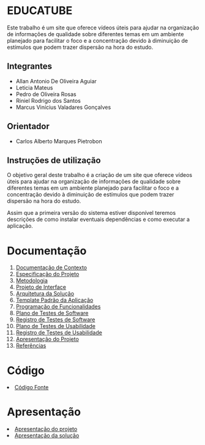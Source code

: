 # EDUCATUBE

Este trabalho é um site que oferece vídeos úteis para ajudar na organização de informações de qualidade sobre diferentes temas em um ambiente planejado para facilitar o foco e a concentração devido à diminuição de estímulos que podem trazer dispersão na hora do estudo.

## Integrantes

- Allan Antonio De Oliveira Aguiar
- Leticia Mateus
- Pedro de Oliveira Rosas
- Riniel Rodrigo dos Santos
- Marcus Vinícius Valadares Gonçalves

## Orientador

- Carlos Alberto Marques Pietrobon

## Instruções de utilização

O objetivo geral deste trabalho é a criação de um site que oferece vídeos úteis para ajudar na organização de informações de qualidade sobre diferentes temas em um ambiente planejado para facilitar o foco e a concentração devido à diminuição de estímulos que podem trazer dispersão na hora do estudo.

Assim que a primeira versão do sistema estiver disponível teremos descrições de como instalar eventuais dependências e como executar a aplicação.

# Documentação

<ol>
<li><a href="docs/01-Documentação de Contexto.md"> Documentação de Contexto</a></li>
<li><a href="docs/02-Especificação do Projeto.md"> Especificação do Projeto</a></li>
<li><a href="docs/03-Metodologia.md"> Metodologia</a></li>
<li><a href="docs/04-Projeto de Interface.md"> Projeto de Interface</a></li>
<li><a href="docs/05-Arquitetura da Solução.md"> Arquitetura da Solução</a></li>
<li><a href="docs/06-Template Padrão da Aplicação.md"> Template Padrão da Aplicação</a></li>
<li><a href="docs/07-Programação de Funcionalidades.md"> Programação de Funcionalidades</a></li>
<li><a href="docs/08-Plano de Testes de Software.md"> Plano de Testes de Software</a></li>
<li><a href="docs/09-Registro de Testes de Software.md"> Registro de Testes de Software</a></li>
<li><a href="docs/10-Plano de Testes de Usabilidade.md"> Plano de Testes de Usabilidade</a></li>
<li><a href="docs/11-Registro de Testes de Usabilidade.md"> Registro de Testes de Usabilidade</a></li>
<li><a href="docs/12-Apresentação do Projeto.md"> Apresentação do Projeto</a></li>
<li><a href="docs/13-Referências.md"> Referências</a></li>
</ol>

# Código

<li><a href="code/asp.net/educa-tube-code"> Código Fonte</a></li>

# Apresentação

<li><a href="https://youtu.be/kVwH6xc9QKw"> Apresentação do projeto</a></li>

<li><a href="presentation/README.md"> Apresentação da solução</a></li>
